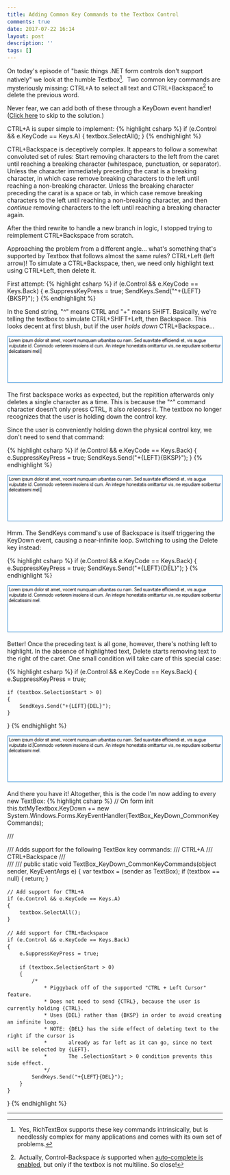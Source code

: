```yaml
---
title: Adding Common Key Commands to the Textbox Control
comments: true
date: 2017-07-22 16:14
layout: post
description: ''
tags: []
---
```

On today's episode of "basic things .NET form controls don't support natively" we look at the humble Textbox[^1].  Two common key commands are mysteriously missing: CTRL+A to select all text and CTRL+Backspace[^2] to delete the previous word.

Never fear, we can add both of these through a KeyDown event handler!  (<a href="#solution">Click here</a> to skip to the solution.)

CTRL+A is super simple to implement:
{% highlight csharp %}
if (e.Control && e.KeyCode == Keys.A)
{
    textbox.SelectAll();
}
{% endhighlight %}

CTRL+Backspace is deceptively complex.  It appears to follow a somewhat convoluted set of rules: Start removing characters to the left from the caret until reaching a breaking character (whitespace, punctuation, or separator).  Unless the character immediately preceding the carat is a breaking character, in which case remove breaking characters to the left until reaching a non-breaking character.  Unless the breaking character preceding the carat is a space or tab, in which case remove breaking characters to the left until reaching a non-breaking character, and then *continue* removing characters to the left until reaching a breaking character again.

After the third rewrite to handle a new branch in logic, I stopped trying to reimplement CTRL+Backspace from scratch.

Approaching the problem from a different angle... what's something that's supported by Textbox that follows almost the same rules?  CTRL+Left (left arrow)!  To simulate a CTRL+Backspace, then, we need only highlight text using CTRL+Left, then delete it.

First attempt:
{% highlight csharp %}
if (e.Control && e.KeyCode == Keys.Back)
{
    e.SuppressKeyPress = true;
    SendKeys.Send("^+{LEFT}{BKSP}");
}
{% endhighlight %}

In the Send string, "^" means CTRL and "+" means SHIFT.  Basically, we're telling the textbox to simulate CTRL+SHIFT+Left, then Backspace.  This looks decent at first blush, but if the user *holds down* CTRL+Backspace...

![](/uploads/2017/07/22/Textbox-Take1.gif)

The first backspace works as expected, but the repitition afterwards only deletes a single character as a time.  This is because the "^" command character doesn't only press CTRL, it also *releases* it.  The textbox no longer recognizes that the user is holding down the control key.

Since the user is conveniently holding down the physical control key, we don't need to send that command:

{% highlight csharp %}
if (e.Control && e.KeyCode == Keys.Back)
{
    e.SuppressKeyPress = true;
    SendKeys.Send("+{LEFT}{BKSP}");
}
{% endhighlight %}

![](/uploads/2017/07/22/Textbox-Take2.gif)

Hmm.  The SendKeys command's use of Backspace is itself triggering the KeyDown event, causing a near-infinite loop.  Switching to using the Delete key instead:

{% highlight csharp %}
if (e.Control && e.KeyCode == Keys.Back)
{
    e.SuppressKeyPress = true;
    SendKeys.Send("+{LEFT}{DEL}");
}
{% endhighlight %}

![](/uploads/2017/07/22/Textbox-Take3.gif)

Better!  Once the preceding text is all gone, however, there's nothing left to highlight.  In the absence of highlighted text, Delete starts removing text to the right of the caret.  One small condition will take care of this special case:

{% highlight csharp %}
if (e.Control && e.KeyCode == Keys.Back)
{
    e.SuppressKeyPress = true;

    if (textbox.SelectionStart > 0)
    {
        SendKeys.Send("+{LEFT}{DEL}");
    }
}
{% endhighlight %}

![](/uploads/2017/07/22/Textbox-Take4.gif)

And there you have it!  Altogether, this is the code I'm now adding to every new TextBox: <a id="solution"></a>
{% highlight csharp %}
// On form init
this.txtMyTextbox.KeyDown += new System.Windows.Forms.KeyEventHandler(TextBox_KeyDown_CommonKeyCommands);

/// <summary>
/// Adds support for the following TextBox key commands:
/// CTRL+A
/// CTRL+Backspace
/// </summary>
/// <param name="sender"></param>
/// <param name="e"></param>
public static void TextBox_KeyDown_CommonKeyCommands(object sender, KeyEventArgs e)
{
    var textbox = (sender as TextBox);
    if (textbox == null)
    {
        return;
    }

    // Add support for CTRL+A
    if (e.Control && e.KeyCode == Keys.A)
    {
        textbox.SelectAll();
    }

    // Add support for CTRL+Backspace
    if (e.Control && e.KeyCode == Keys.Back)
    {
        e.SuppressKeyPress = true;

        if (textbox.SelectionStart > 0)
        {
            /*
                * Piggyback off of the supported "CTRL + Left Cursor" feature.
                * Does not need to send {CTRL}, because the user is currently holding {CTRL}.
                * Uses {DEL} rather than {BKSP} in order to avoid creating an infinite loop.
                * NOTE: {DEL} has the side effect of deleting text to the right if the cursor is
                *       already as far left as it can go, since no text will be selected by {LEFT}.
                *       The .SelectionStart > 0 condition prevents this side effect.
                */
            SendKeys.Send("+{LEFT}{DEL}");
        }
    }
}
{% endhighlight %}

<hr>

[^1]: Yes, RichTextBox supports these key commands intrinsically, but is needlessly complex for many applications and comes with its own set of problems.

[^2]: Actually, Control-Backspace *is* supported when [auto-complete is enabled](https://stackoverflow.com/a/30269663/3320402), but only if the textbox is not multiline. So close!